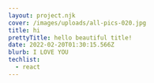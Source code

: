 ```yaml
---
layout: project.njk
cover: /images/uploads/all-pics-020.jpg
title: hi
prettyTitle: hello beautiful title!
date: 2022-02-20T01:30:15.566Z
blurb: I LOVE YOU
techlist:
  - react
---
```

